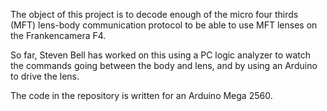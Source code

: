 The object of this project is to decode enough of the micro four thirds (MFT) lens-body communication protocol to be able to use MFT lenses on the Frankencamera F4.

So far, Steven Bell has worked on this using a PC logic analyzer to watch the commands going between the body and lens, and by using an Arduino to drive the lens.

The code in the repository is written for an Arduino Mega 2560.


